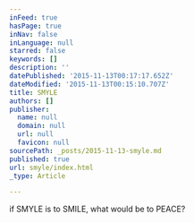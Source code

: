```yaml
---
inFeed: true
hasPage: true
inNav: false
inLanguage: null
starred: false
keywords: []
description: ''
datePublished: '2015-11-13T00:17:17.652Z'
dateModified: '2015-11-13T00:15:10.707Z'
title: SMYLE
authors: []
publisher:
  name: null
  domain: null
  url: null
  favicon: null
sourcePath: _posts/2015-11-13-smyle.md
published: true
url: smyle/index.html
_type: Article

---
```

if SMYLE is to SMILE, what would be to PEACE?